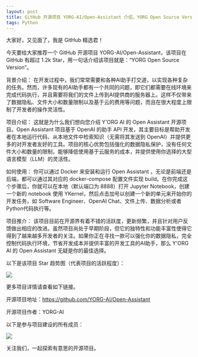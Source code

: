 ```yaml
---
layout: post
title: GitHub 开源项目 YORG-AI/Open-Assistant 介绍，YORG Open Source Version
tags: Python
---
```


大家好，又见面了，我是 GitHub 精选君！

今天要给大家推荐一个 GitHub 开源项目 YORG-AI/Open-Assistant，该项目在 GitHub 有超过 1.2k Star，用一句话介绍该项目就是：“YORG Open Source Version”。





背景介绍：
在开发过程中，我们常常需要和各种AI助手打交道，以实现各种复杂的任务。然而，许多现有的AI助手都有一个共同的问题，即它们都需要在线环境来完成代码执行，并且需要将我们的文件上传到AI提供商的服务器上。这样不仅带来了数据隐私、文件大小和数量限制以及基于云的费用等问题，而且在很大程度上限制了开发者的操作灵活性。

项目介绍：
这就是为什么我们想向您介绍 Y'ORG AI 的 Open Assistant 开源项目。Open Assistant 项目基于 OpenAI 的助手 API 开发，其主要目标是帮助开发者在本地运行代码、从本地文件中检索知识（无需将其发送到 OpenAI）并提供更多的对开发者友好的工具。项目的核心优势包括强化的数据隐私保护，没有任何文件大小和数量的限制，能够降低使用基于云服务的成本，并提供使用你选择的大型语言模型（LLM）的灵活性。

如何使用：
你可以通过 Docker 来安装和运行 Open Assistant ，无论是前端还是后端，都可以通过其对应的 docker-compose 配置文件实现 build。在你完成这个步骤后，你就可以在本地（默认端口为 8888）打开 Jupyter Notebook，创建一个新的 notebook 使用 YKernel，然后点击加号以创建一个新的单元来开始你的开发任务，如 Software Engineer、OpenAI Chat、文件上传、数据分析或者 Python代码执行等。

项目推介：
该项目目前在开源界有着不错的活跃度，更新频繁，并且针对用户反馈做出相应的改进。虽然项目尚处于早期阶段，但它的独特性和功能丰富性使得它得到了越来越多开发者的关注。如果你正在寻找一款可以强化你的数据隐私，完全控制代码执行环境，节省开发成本并提供丰富的开发工具的AI助手，那么 Y'ORG AI 的 Open Assistant 无疑是你的最佳选择。


以下是该项目 Star 趋势图（代表项目的活跃程度）：

![](https://api.star-history.com/svg?repos=YORG-AI/Open-Assistant&type=Timeline)

更多项目详情请查看如下链接。

开源项目地址：https://github.com/YORG-AI/Open-Assistant 

开源项目作者：YORG-AI

以下是参与项目建设的所有成员：

![](https://contrib.rocks/image?repo=YORG-AI/Open-Assistant)

关注我们，一起探索有意思的开源项目。

